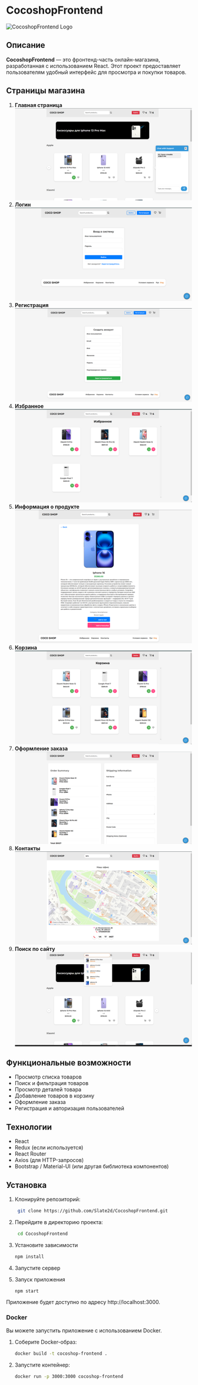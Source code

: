 # CocoshopFrontend

![CocoshopFrontend Logo](path_to_your_logo_image)

## Описание

**CocoshopFrontend** — это фронтенд-часть онлайн-магазина, разработанная с использованием React. Этот проект предоставляет пользователям удобный интерфейс для просмотра и покупки товаров.

## Страницы магазина

1. **Главная страница**
![Главная страница](https://github.com/Nikolay-Bezmen/CocoJamboShop/blob/main/cocoshop/assets/Screenshot%202024-12-23%20153824.png)
2. **Логин**
![Логин](https://github.com/Nikolay-Bezmen/CocoJamboShop/blob/main/cocoshop/assets/Screenshot%202024-12-23%20153705.png)
3. **Регистрация**
![Регистрация](https://github.com/Nikolay-Bezmen/CocoJamboShop/blob/main/cocoshop/assets/Screenshot%202024-12-23%20153731.png)
4. **Избранное**
 ![Избранное](https://github.com/Nikolay-Bezmen/CocoJamboShop/blob/main/cocoshop/assets/Screenshot%202024-12-23%20153836.png)
 4. **Информация о продукте**
 ![Информация о продукте](https://github.com/Nikolay-Bezmen/CocoJamboShop/blob/main/cocoshop/assets/image.png)
5. **Корзина**
 ![Корзина](https://github.com/Nikolay-Bezmen/CocoJamboShop/blob/main/cocoshop/assets/Screenshot%202024-12-23%20153848.png)
6. **Оформление заказа**
 ![Оформление закакза](https://github.com/Nikolay-Bezmen/CocoJamboShop/blob/main/cocoshop/assets/Screenshot%202024-12-23%20153924.png)
7.  **Контакты**
![Контакты](https://github.com/Nikolay-Bezmen/CocoJamboShop/blob/main/cocoshop/assets/Screenshot%202024-12-23%20154017.png)
8. **Поиск по сайту**
 ![Поиск по сайту](https://github.com/Nikolay-Bezmen/CocoJamboShop/blob/main/cocoshop/assets/Screenshot%202024-12-23%20153955.png)




## Функциональные возможности

- Просмотр списка товаров
- Поиск и фильтрация товаров
- Просмотр деталей товара
- Добавление товаров в корзину
- Оформление заказа
- Регистрация и авторизация пользователей

## Технологии

- React
- Redux (если используется)
- React Router
- Axios (для HTTP-запросов)
- Bootstrap / Material-UI (или другая библиотека компонентов)

## Установка

1. Клонируйте репозиторий:

   ```bash
    git clone https://github.com/Slate2d/CocoshopFrontend.git

2. Перейдите в директорию проекта:

   ```bash
    cd CocoshopFrontend

3. Установите зависимости

   ```bash
   npm install

4. Запустите сервер

5. Запуск приложения

   ```bash
   npm start

Приложение будет доступно по адресу http://localhost:3000.

### Docker

Вы можете запустить приложение с использованием Docker.

1. Соберите Docker-образ:

   ```bash
   docker build -t cocoshop-frontend .

2. Запустите контейнер:

   ```bash
   docker run -p 3000:3000 cocoshop-frontend
